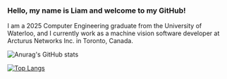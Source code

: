 ### Hello, my name is Liam and welcome to my GitHub! 

I am a 2025 Computer Engineering graduate from the University of Waterloo, and I currently work as a machine vision software developer at Arcturus Networks Inc. in Toronto, Canada. 

![Anurag's GitHub stats](https://github-readme-stats.vercel.app/api?username=LiamMcArdle&layout=compact&show_icons=true&show_icons=true&theme=dark)

[![Top Langs](https://github-readme-stats.vercel.app/api/top-langs/?username=LiamMcArdle&layout=compact&theme=dark)](https://github.com/anuraghazra/github-readme-stats)
